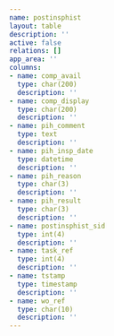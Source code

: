 ```yaml
---
name: postinsphist
layout: table
description: ''
active: false
relations: []
app_area: ''
columns:
- name: comp_avail
  type: char(200)
  description: ''
- name: comp_display
  type: char(200)
  description: ''
- name: pih_comment
  type: text
  description: ''
- name: pih_insp_date
  type: datetime
  description: ''
- name: pih_reason
  type: char(3)
  description: ''
- name: pih_result
  type: char(3)
  description: ''
- name: postinsphist_sid
  type: int(4)
  description: ''
- name: task_ref
  type: int(4)
  description: ''
- name: tstamp
  type: timestamp
  description: ''
- name: wo_ref
  type: char(10)
  description: ''
---
```


